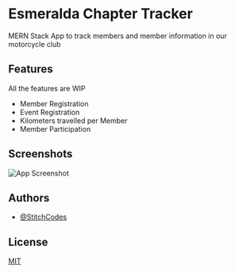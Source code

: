 
# Esmeralda Chapter Tracker

MERN Stack App to track members and member information in our motorcycle club
## Features

All the features are WIP

- Member Registration
- Event Registration
- Kilometers travelled per Member
- Member Participation


## Screenshots

![App Screenshot](https://via.placeholder.com/468x300?text=App+Screenshot+Here)


## Authors

- [@StitchCodes](https://github.com/StitchCodes)


## License

[MIT](https://choosealicense.com/licenses/mit/)